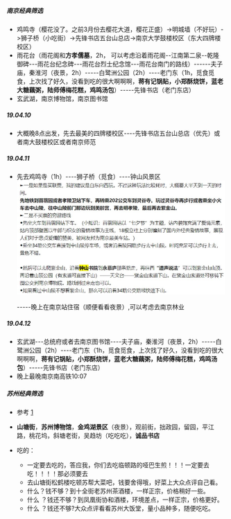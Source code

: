 ##### 南京经典筛选

- 鸡鸣寺（樱花没了。之前3月份去樱花大道，樱花正盛）->明城墙（不好玩）->狮子桥（小吃街）->先锋书店五台山总店->南京大学鼓楼校区（东大四牌楼校区）
- 雨花台（雨花阁和**方孝儒墓**，2h， 可以考虑沿着雨花阁--江南第二泉--乾隆御碑---雨花台纪念碑---雨花台烈士纪念馆---雨花台南门的路线）------夫子庙，秦淮河（夜景，2h）-----白鹭洲公园（2h）----老门东（1h，觅食觅食，上次找了好久，没看到吃的很大啊啊啊，**蒋有记锅贴，小郑酥烧饼，蓝老大糖藕粥，陆师傅梅花糕，鸡鸣汤包**）-----先锋书店（老门东店）
- 玄武湖，南京博物馆，南京图书馆

##### 19.04.10 

- 大概晚8点出发，先去最美的四牌楼校区----先锋书店五台山总店（优先）或者南大鼓楼校区或者南京师范

##### 19.04.11

- 先去鸡鸣寺（1h）----狮子桥（觅食）----钟山风景区<img src="01.jpg" style="zoom:80%">

  -----晚上在南京站住宿（顺便看看夜景）,可以考虑去南京林业

##### 19.04.12

- 玄武湖---总统府或者去南京图书馆----夫子庙，秦淮河（夜景，2h）-----白鹭洲公园（2h）----老门东（1h，觅食觅食，上次找了好久，没看到吃的很大啊啊啊，**蒋有记锅贴，小郑酥烧饼，蓝老大糖藕粥，陆师傅梅花糕，鸡鸣汤包**）-----先锋书店（老门东店）
- 晚上最晚南京南高铁10:07



##### 苏州经典筛选

- 参考  [1](https://www.zhihu.com/question/32263459/answer/57721185)

- **山塘街**，**苏州博物馆**，**金鸡湖景区**（夜景），观前街，拙政园，留园，平江路，桃花坞，斜塘老街，吴趋坊（吃吃吃），**诚品书店**
- 吃的：
  - 一定要去吃的，答应我，你们去吃临顿路的哑巴生煎！！！一定要去吃！！！！那必须要去
  - 去山塘街松鹤楼吃顿苏帮大菜吧，钱要舍得哦，好菜上大众点评自己看。
  - 什么？钱不够？到十全街老苏州茶酒楼，一样正宗，价格稍好一些。
  - 什么 ？钱还不够？到凤凰街协和酒楼，环境差点，一样正宗，价格更好。
  - 什么 ？钱还不够?大众点评看看苏州大饭堂，量小品种多，随便吃吃。